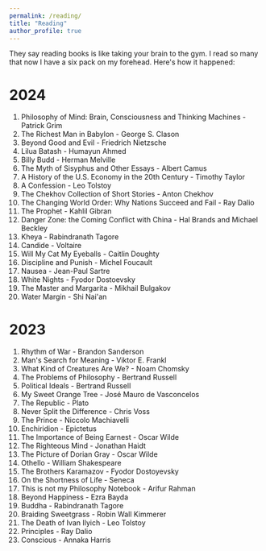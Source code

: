 ```yaml
---
permalink: /reading/
title: "Reading"
author_profile: true
---
```

They say reading books is like taking your brain to the gym. I read so many that now I have a six pack on my forehead. Here's how it happened:

# 2024
1. Philosophy of Mind: Brain, Consciousness and Thinking Machines - Patrick Grim
2. The Richest Man in Babylon - George S. Clason
3. Beyond Good and Evil - Friedrich Nietzsche
4. Lilua Batash - Humayun Ahmed
5. Billy Budd - Herman Melville
6. The Myth of Sisyphus and Other Essays - Albert Camus
7. A History of the U.S. Economy in the 20th Century - Timothy Taylor
8. A Confession - Leo Tolstoy
9. The Chekhov Collection of Short Stories - Anton Chekhov
10. The Changing World Order: Why Nations Succeed and Fail - Ray Dalio
11. The Prophet - Kahlil Gibran
12. Danger Zone: the Coming Conflict with China - Hal Brands and Michael Beckley
13. Kheya - Rabindranath Tagore
14. Candide - Voltaire
15. Will My Cat My Eyeballs - Caitlin Doughty
16. Discipline and Punish - Michel Foucault
17. Nausea - Jean-Paul Sartre
18. White Nights - Fyodor Dostoevsky
19. The Master and Margarita - Mikhail Bulgakov
20. Water Margin - Shi Nai'an

# 2023
1. Rhythm of War - Brandon Sanderson
2. Man's Search for Meaning - Viktor E. Frankl
3. What Kind of Creatures Are We? - Noam Chomsky
4. The Problems of Philosophy - Bertrand Russell
5. Political Ideals - Bertrand Russell
6. My Sweet Orange Tree - José Mauro de Vasconcelos
7. The Republic - Plato
8. Never Split the Difference - Chris Voss
9. The Prince - Niccolo Machiavelli
10. Enchiridion - Epictetus
11. The Importance of Being Earnest - Oscar Wilde
12. The Righteous Mind - Jonathan Haidt
13. The Picture of Dorian Gray - Oscar Wilde
14. Othello - William Shakespeare
15. The Brothers Karamazov - Fyodor Dostoyevsky
16. On the Shortness of Life - Seneca
17. This is not my Philosophy Notebook - Arifur Rahman
18. Beyond Happiness - Ezra Bayda
19. Buddha - Rabindranath Tagore
20. Braiding Sweetgrass - Robin Wall Kimmerer
21. The Death of Ivan Ilyich - Leo Tolstoy
22. Principles - Ray Dalio
23. Conscious - Annaka Harris
